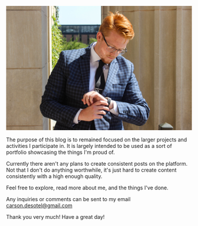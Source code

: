 ![Carson](images/desotel-13.jpg)

The purpose of this blog is to remained focused on the larger projects and activities I participate in. It is largely intended to be used as a sort of portfolio showcasing the things I'm proud of. 

Currently there aren't any plans to create consistent posts on the platform. Not that I don't do anything worthwhile, it's just hard to create content consistently with a high enough quality.

Feel free to explore, read more about me, and the things I've done.

Any inquiries or comments can be sent to my email carson.desotel@gmail.com

Thank you very much! Have a great day!